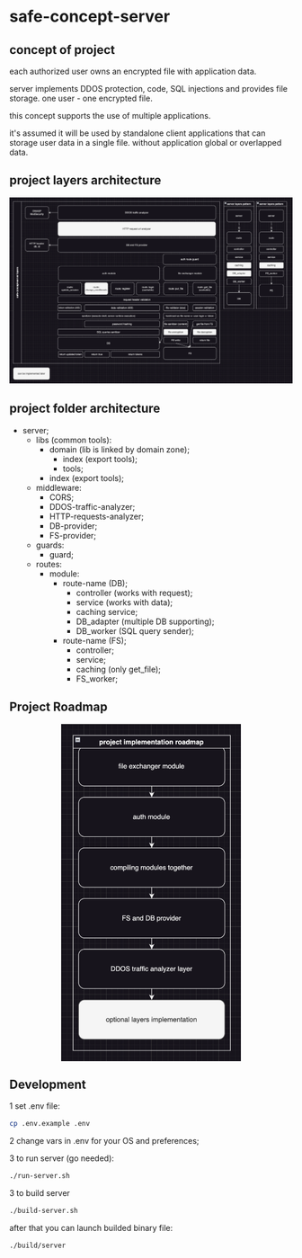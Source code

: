 # safe-concept-server

## concept of project
each authorized user owns an encrypted file with application data.

server implements DDOS protection, code, SQL injections and provides file storage.
one user - one encrypted file.

this concept supports the use of multiple applications.

it's assumed it will be used by standalone client applications that can storage user data in a single file. without application global or overlapped data.

## project layers architecture
![layers.jpg](./readme-assets/layers.jpg)

## project folder architecture
- server;
	- libs (common tools):
		- domain (lib is linked by domain zone);
			- index (export tools);
			- tools;
		- index (export tools);
	- middleware:
		- CORS;
		- DDOS-traffic-analyzer;
		- HTTP-requests-analyzer;
		- DB-provider;
		- FS-provider;
	- guards:
		- guard;
	- routes:
		- module:
			- route-name (DB);
				- controller (works with request);
				- service (works with data);
				- caching service;
				- DB_adapter (multiple DB supporting);
				- DB_worker (SQL query sender);
			- route-name (FS);
				- controller;
				- service;
				- caching (only get_file);
				- FS_worker;

## Project Roadmap
<img src="readme-assets/roadmap.jpg" height="600" style="display: flex; margin: auto">

## Development
1 set .env file:
```bash
cp .env.example .env
```

2 change vars in .env for your OS and preferences;

3 to run server (go needed):
```bash
./run-server.sh
```

3 to build server
```bash
./build-server.sh
```

after that you can launch builded binary file:
```bash
./build/server
```
